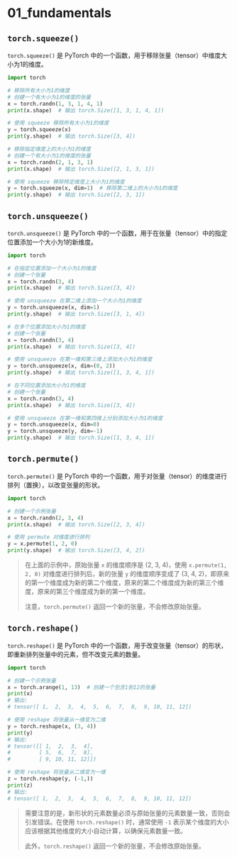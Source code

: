 # 01_fundamentals

## `torch.squeeze()`

`torch.squeeze()` 是 PyTorch 中的一个函数，用于移除张量（tensor）中维度大小为1的维度。

```python
import torch

# 移除所有大小为1的维度
# 创建一个有大小为1的维度的张量
x = torch.randn(1, 3, 1, 4, 1)
print(x.shape)  # 输出 torch.Size([1, 3, 1, 4, 1])

# 使用 squeeze 移除所有大小为1的维度
y = torch.squeeze(x)
print(y.shape)  # 输出 torch.Size([3, 4])

# 移除指定维度上的大小为1的维度
# 创建一个有大小为1的维度的张量
x = torch.randn(2, 1, 3, 1)
print(x.shape)  # 输出 torch.Size([2, 1, 3, 1])

# 使用 squeeze 移除特定维度上大小为1的维度
y = torch.squeeze(x, dim=1)  # 移除第二维上的大小为1的维度
print(y.shape)  # 输出 torch.Size([2, 3, 1])
```

## `torch.unsqueeze()`

`torch.unsqueeze()` 是 PyTorch 中的一个函数，用于在张量（tensor）中的指定位置添加一个大小为1的新维度。

```python
import torch

# 在指定位置添加一个大小为1的维度
# 创建一个张量
x = torch.randn(3, 4)
print(x.shape)  # 输出 torch.Size([3, 4])

# 使用 unsqueeze 在第二维上添加一个大小为1的维度
y = torch.unsqueeze(x, dim=1)
print(y.shape)  # 输出 torch.Size([3, 1, 4])

# 在多个位置添加大小为1的维度
# 创建一个张量
x = torch.randn(3, 4)
print(x.shape)  # 输出 torch.Size([3, 4])

# 使用 unsqueeze 在第一维和第三维上添加大小为1的维度
y = torch.unsqueeze(x, dim=(0, 2))
print(y.shape)  # 输出 torch.Size([1, 3, 4, 1])

# 在不同位置添加大小为1的维度
# 创建一个张量
x = torch.randn(3, 4)
print(x.shape)  # 输出 torch.Size([3, 4])

# 使用 unsqueeze 在第一维和第四维上分别添加大小为1的维度
y = torch.unsqueeze(x, dim=0)
y = torch.unsqueeze(y, dim=-1)
print(y.shape)  # 输出 torch.Size([1, 3, 4, 1])
```

## `torch.permute()`

`torch.permute()` 是 PyTorch 中的一个函数，用于对张量（tensor）的维度进行排列（置换），以改变张量的形状。

```python
import torch

# 创建一个示例张量
x = torch.randn(2, 3, 4)
print(x.shape)  # 输出 torch.Size([2, 3, 4])

# 使用 permute 对维度进行排列
y = x.permute(1, 2, 0)
print(y.shape)  # 输出 torch.Size([3, 4, 2])
```

> 在上面的示例中，原始张量 `x` 的维度顺序是 (2, 3, 4)，使用 `x.permute(1, 2, 0)` 对维度进行排列后，新的张量 `y` 的维度顺序变成了 (3, 4, 2)，即原来的第一个维度成为新的第二个维度，原来的第二个维度成为新的第三个维度，原来的第三个维度成为新的第一个维度。
>
> 注意，`torch.permute()` 返回一个新的张量，不会修改原始张量。

## `torch.reshape()`

`torch.reshape()` 是 PyTorch 中的一个函数，用于改变张量（tensor）的形状，即重新排列张量中的元素，但不改变元素的数量。

```python
import torch

# 创建一个示例张量
x = torch.arange(1, 13)  # 创建一个包含1到12的张量
print(x)
# 输出:
# tensor([ 1,  2,  3,  4,  5,  6,  7,  8,  9, 10, 11, 12])

# 使用 reshape 将张量从一维变为二维
y = torch.reshape(x, (3, 4))
print(y)
# 输出:
# tensor([[ 1,  2,  3,  4],
#         [ 5,  6,  7,  8],
#         [ 9, 10, 11, 12]])

# 使用 reshape 将张量从二维变为一维
z = torch.reshape(y, (-1,))
print(z)
# 输出:
# tensor([ 1,  2,  3,  4,  5,  6,  7,  8,  9, 10, 11, 12])
```

> 需要注意的是，新形状的元素数量必须与原始张量的元素数量一致，否则会引发错误。在使用 `torch.reshape()` 时，通常使用 `-1` 表示某个维度的大小应该根据其他维度的大小自动计算，以确保元素数量一致。
>
> 此外，`torch.reshape()` 返回一个新的张量，不会修改原始张量。